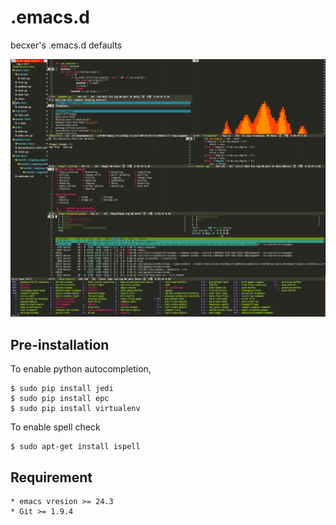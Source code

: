 # .emacs.d

becxer's .emacs.d defaults

![alt emacs](https://raw.githubusercontent.com/becxer/.emacs.d/master/emacs_screenshot.png)


## Pre-installation

  To enable python autocompletion,
  
    $ sudo pip install jedi
    $ sudo pip install epc
    $ sudo pip install virtualenv

  To enable spell check
  
    $ sudo apt-get install ispell

## Requirement

    * emacs vresion >= 24.3 
    * Git >= 1.9.4
    
